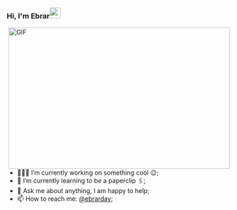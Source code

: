 ### Hi, I'm Ebrar<img src="https://media.giphy.com/media/hvRJCLFzcasrR4ia7z/giphy.gif" width="25px">
  <img align="right" alt="GIF" src="https://github.com/abhisheknaiidu/abhisheknaiidu/blob/master/code.gif?raw=true" width="500" height="320" />
  
- 👨🏽‍💻 I’m currently working on something cool :wink:;
- 🌱 I’m currently learning to be a paperclip 🖇; 
- 💬 Ask me about anything, I am happy to help;
- 📫 How to reach me: [@ebrarday](https://www.linkedin.com/in/ebrarday/);
